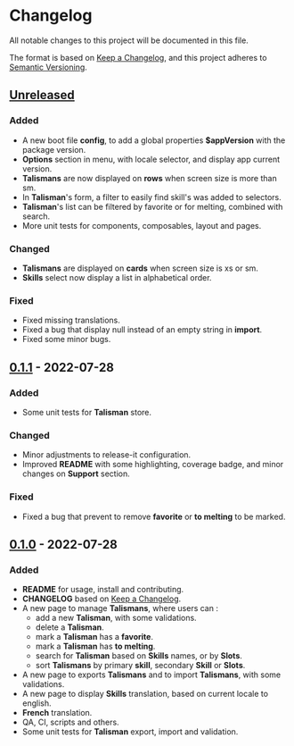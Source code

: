 # Changelog

All notable changes to this project will be documented in this file.

The format is based on [Keep a Changelog](https://keepachangelog.com/en/1.0.0/),
and this project adheres to [Semantic Versioning](https://semver.org/spec/v2.0.0.html).

## [Unreleased]

### Added
- A new boot file **config**, to add a global properties **$appVersion** with the package version.
- **Options** section in menu, with locale selector, and display app current version.
- **Talismans** are now displayed on **rows** when screen size is more than sm.
- In **Talisman**'s form, a filter to easily find skill's was added to selectors.
- **Talisman**'s list can be filtered by favorite or for melting, combined with search.
- More unit tests for components, composables, layout and pages.

### Changed

- **Talismans** are displayed on **cards** when screen size is xs or sm.
- **Skills** select now display a list in alphabetical order.

### Fixed

- Fixed missing translations.
- Fixed a bug that display null instead of an empty string in **import**.
- Fixed some minor bugs.

## [0.1.1] - 2022-07-28

### Added
- Some unit tests for **Talisman** store.

### Changed

- Minor adjustments to release-it configuration.
- Improved **README** with some highlighting, coverage badge, and minor changes on **Support** section.

### Fixed

- Fixed a bug that prevent to remove **favorite** or **to melting** to be marked.

## [0.1.0] - 2022-07-28

### Added

- **README** for usage, install and contributing.
- **CHANGELOG** based on [Keep a Changelog](https://keepachangelog.com/en/1.0.0/).
- A new page to manage **Talismans**, where users can :
  - add a new **Talisman**, with some validations.
  - delete a **Talisman**.
  - mark a **Talisman** has a **favorite**.
  - mark a **Talisman** has **to melting**.
  - search for **Talisman** based on **Skills** names, or by **Slots**.
  - sort **Talismans** by primary **skill**, secondary **Skill** or **Slots**.
- A new page to exports **Talismans** and to import **Talismans**, with some validations.
- A new page to display **Skills** translation, based on current locale to english.
- **French** translation.
- QA, CI, scripts and others.
- Some unit tests for **Talisman** export, import and validation.


[Unreleased]: https://gitlab.com/sparda-of-nosgoth/mhrs-talismans-manager/-/compare/0.1.1...main
[0.1.1]: https://gitlab.com/sparda-of-nosgoth/mhrs-talismans-manager/-/compare/0.1.0...0.1.1
[0.1.0]: https://gitlab.com/sparda-of-nosgoth/mhrs-talismans-manager/-/tags/0.1.0
